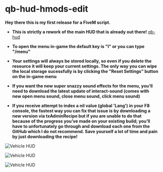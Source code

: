 # qb-hud-hmods-edit
**Hey there this is my first release for a FiveM script.**

+ **This is strictly a rework of the main HUD that is already out there!** [qb-hud](https://github.com/qbcore-framework/qb-hud)


+ **To open the menu in-game the default key is "I" or you can type "/menu"**

+ **Your settings will always be stored locally, so even if you delete the resource it will keep your current settings. The only way you can wipe the local storage sucessfully is by clicking the "Reset Settings" button on the in-game menu**

+ **If you want the new super snazzy sound effects for the menu, you'll need to download the latest update of interact-sound
(comes with new open menu sound, close menu sound, click menu sound)**

+ **If you receive attempt to index a nil value (global 'Lang') in your F8 console, the fastest way you can fix that issue is by downloading a new version via txAdminRecipe but if you are unable to do that because of the progress you’ve made on your existing build; you’ll have to unfortunately go through and download each one from the GitHub which I do not recommend. Save yourself a lot of time and pain by just downloading the recipe!**

![Vehicle HUD](https://i.imgur.com/pUj7cSt.jpg)

![Vehicle HUD](https://i.imgur.com/9TTnlVx.jpg)

![Vehicle HUD](https://i.imgur.com/pUj7cSt.jpg)
